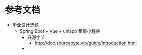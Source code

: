 # 参考文档



- 毕业设计选题
  - Spring Boot + Vue + uniapp 租房小程序
    - 开源字节
      - http://doc.sourcebyte.vip/guide/introduction.html
    - 
